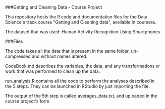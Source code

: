###Getting and Cleaning Data - Course Project

This repository hosts the R code and documentation files for the Data Science's track course "Getting and Cleaning data", available in coursera.

The dataset that was used: Human Activity Recognition Using Smartphones 

###Files

The code takes all the data that is present in the same folder, un-compressed and without names altered.

CodeBook.md describes the variables, the data, and any transformations or work that was performed to clean up the data.

run_analysis.R contains all the code to perform the analyses described in the 5 steps. They can be launched in RStudio by just importing the file.

The output of the 5th step is called averages_data.txt, and uploaded in the course project's form.